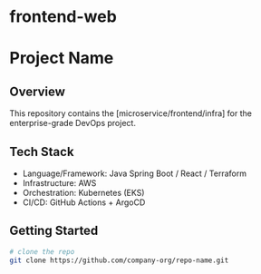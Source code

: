 # frontend-web

# Project Name

## Overview
This repository contains the [microservice/frontend/infra] for the enterprise-grade DevOps project.

## Tech Stack
- Language/Framework: Java Spring Boot / React / Terraform
- Infrastructure: AWS
- Orchestration: Kubernetes (EKS)
- CI/CD: GitHub Actions + ArgoCD

## Getting Started
```bash
# clone the repo
git clone https://github.com/company-org/repo-name.git
